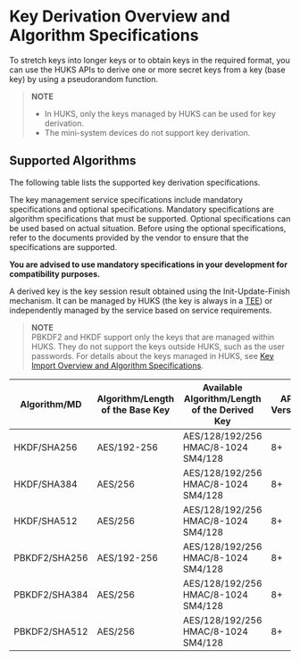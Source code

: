 # Key Derivation Overview and Algorithm Specifications


To stretch keys into longer keys or to obtain keys in the required format, you can use the HUKS APIs to derive one or more secret keys from a key (base key) by using a pseudorandom function.
> **NOTE** 
>
> * In HUKS, only the keys managed by HUKS can be used for key derivation.  
> * The mini-system devices do not support key derivation.

## Supported Algorithms

The following table lists the supported key derivation specifications.
<!--Del-->
The key management service specifications include mandatory specifications and optional specifications. Mandatory specifications are algorithm specifications that must be supported. Optional specifications can be used based on actual situation. Before using the optional specifications, refer to the documents provided by the vendor to ensure that the specifications are supported.

**You are advised to use mandatory specifications in your development for compatibility purposes.**
<!--DelEnd-->

A derived key is the key session result obtained using the Init-Update-Finish mechanism. It can be managed by HUKS (the key is always in a [TEE](huks-concepts.md)) or independently managed by the service based on service requirements.
> **NOTE**<br>
> PBKDF2 and HKDF support only the keys that are managed within HUKS. They do not support the keys outside HUKS, such as the user passwords. For details about the keys managed in HUKS, see [Key Import Overview and Algorithm Specifications](huks-key-import-overview.md).

| Algorithm/MD| Algorithm/Length of the Base Key| Available Algorithm/Length of the Derived Key| API Version| <!--DelCol5-->Mandatory|
| -------- | -------- | -------- | -------- | -------- |
| HKDF/SHA256 | AES/192-256 | AES/128/192/256<br>HMAC/8-1024<br>SM4/128 | 8+ | Yes|
| HKDF/SHA384 | AES/256 | AES/128/192/256<br>HMAC/8-1024<br>SM4/128 | 8+ | Yes|
| HKDF/SHA512 | AES/256 | AES/128/192/256<br>HMAC/8-1024<br>SM4/128 | 8+ | Yes|
| PBKDF2/SHA256 | AES/192-256 | AES/128/192/256<br>HMAC/8-1024<br>SM4/128 | 8+ | Yes|
| PBKDF2/SHA384 | AES/256 | AES/128/192/256<br>HMAC/8-1024<br>SM4/128 | 8+ | Yes|
| PBKDF2/SHA512 | AES/256 | AES/128/192/256<br>HMAC/8-1024<br>SM4/128 | 8+ | Yes|
<!--RP1--><!--RP1End-->
